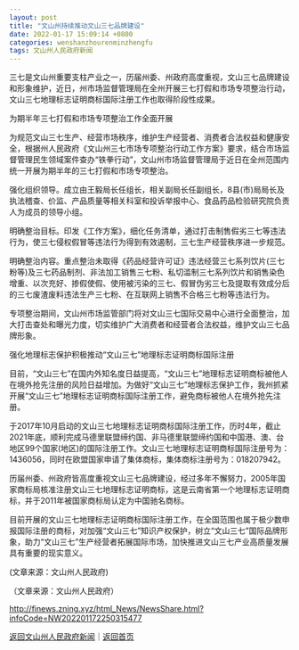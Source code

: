 ```yaml
---
layout: post
title: "文山州持续推动文山三七品牌建设"
date: 2022-01-17 15:09:14 +0800
categories: wenshanzhourenminzhengfu
tags: 文山州人民政府新闻
---
```

<p>三七是文山州重要支柱产业之一，历届州委、州政府高度重视，文山三七品牌建设和形象维护，近日，州市场监督管理局在全州开展三七打假和市场专项整治行动，文山三七地理标志证明商标国际注册工作也取得阶段性成果。</p>
 <p>为期半年三七打假和市场专项整治工作全面开展</p>
 <p>为规范文山三七生产、经营市场秩序，维护生产经营者、消费者合法权益和健康安全，根据州人民政府《文山州三七市场专项整治行动工作方案》要求，结合市场监督管理民生领域案件查办“铁拳行动”，文山州市场监督管理局于近日在全州范围内统一开展为期半年的三七打假和市场专项整治。</p>
 <p>强化组织领导。成立由王毅局长任组长，相关副局长任副组长，8县(市)局局长及执法稽查、价监、产品质量等相关科室和投诉举报中心、食品药品检验研究院负责人为成员的领导小组。</p>
 <p>明确整治目标。印发《工作方案》，细化任务清单，通过打击制售假劣三七等违法行为，使三七侵权假冒等违法行为得到有效遏制，三七生产经营秩序进一步规范。</p>
 <p>明确整治内容。重点整治未取得《药品经营许可证》违法经营三七系列饮片(三七粉等)及三七药品制剂、非法加工销售三七粉、私切滥制三七系列饮片和销售染色增重、以次充好、掺假使假、使用被污染的三七、假冒伪劣三七及提取有效成分后的三七废渣废料违法生产三七粉、在互联网上销售不合格三七粉等违法行为。</p>
 <p>专项整治期间，文山州市场监管部门将对文山三七国际交易中心进行全面整治，加大打击查处和曝光力度，切实维护广大消费者和经营者合法权益，维护文山三七品牌形象。</p>
 <p>强化地理标志保护积极推动“文山三七”地理标志证明商标国际注册</p>
 <p>目前，“文山三七”在国内外知名度日益提高，“文山三七”地理标志证明商标被他人在境外抢先注册的风险日益增加。为做好“文山三七”地理标志保护工作，我州抓紧开展“文山三七”地理标志证明商标国际注册工作，避免商标被他人在境外抢先注册。</p>
 <p>于2017年10月启动的文山三七地理标志证明商标国际注册工作，历时4年，截止2021年底，顺利完成马德里联盟缔约国、非马德里联盟缔约国和中国港、澳、台地区99个国家(地区)的国际注册工作。文山三七地理标志证明商标国际注册号为：1436056，同时在欧盟国家申请了集体商标，集体商标注册号为：018207942。</p>
 <p>历届州委、州政府皆高度重视文山三七品牌建设，经过多年不懈努力，2005年国家商标局核准注册文山三七地理标志证明商标，这是云南省第一个地理标志证明商标，并于2011年被国家商标局认定为中国驰名商标。</p>
 <p>目前开展的文山三七地理标志证明商标国际注册工作，在全国范围也属于极少数申报国际注册的商标，对加强“文山三七”知识产权保护，树立“文山三七”国际品牌形象，助力“文山三七”生产经营者拓展国际市场，加快推进文山三七产业高质量发展具有重要的现实意义。</p>
 <p>(文章来源：文山州人民政府)</p><p class="em_media">（文章来源：文山州人民政府）</p>

<http://finews.zning.xyz/html_News/NewsShare.html?infoCode=NW202201172250315477>

[返回文山州人民政府新闻](//finews.withounder.com/category/wenshanzhourenminzhengfu.html)｜[返回首页](//finews.withounder.com/)